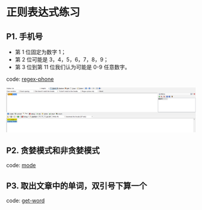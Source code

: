# 正则表达式练习

## P1. 手机号

- 第 1 位固定为数字 1；
- 第 2 位可能是 3，4，5，6，7，8，9；
- 第 3 位到第 11 位我们认为可能是 0-9 任意数字。

code: [regex-phone](../code/regexp/02-phone.py)

![phone](img/08-regexp-phone.png)

## P2. 贪婪模式和非贪婪模式

code: [mode](../code/regexp/03-mode.py)

## P3. 取出文章中的单词，双引号下算一个

code: [get-word](../code/regexp/04-get-word.py)